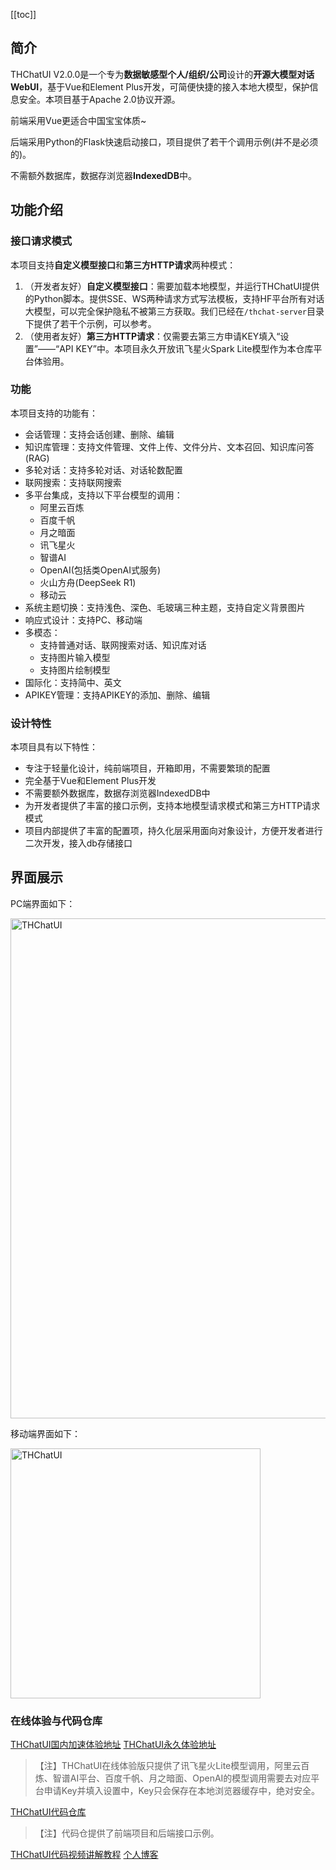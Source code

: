 [[toc]]

## 简介

THChatUI V2.0.0是一个专为**数据敏感型个人/组织/公司**设计的**开源大模型对话WebUI**，基于Vue和Element Plus开发，可简便快捷的接入本地大模型，保护信息安全。本项目基于Apache 2.0协议开源。

前端采用Vue更适合中国宝宝体质~

后端采用Python的Flask快速启动接口，项目提供了若干个调用示例(并不是必须的)。

不需额外数据库，数据存浏览器**IndexedDB**中。

## 功能介绍

### 接口请求模式
本项目支持**自定义模型接口**和**第三方HTTP请求**两种模式：
1. （开发者友好）**自定义模型接口**：需要加载本地模型，并运行THChatUI提供的Python脚本。提供SSE、WS两种请求方式写法模板，支持HF平台所有对话大模型，可以完全保护隐私不被第三方获取。我们已经在`/thchat-server`目录下提供了若干个示例，可以参考。
2. （使用者友好）**第三方HTTP请求**：仅需要去第三方申请KEY填入“设置”——“API KEY”中。本项目永久开放讯飞星火Spark Lite模型作为本仓库平台体验用。

### 功能
本项目支持的功能有：
- 会话管理：支持会话创建、删除、编辑
- 知识库管理：支持文件管理、文件上传、文件分片、文本召回、知识库问答(RAG)
- 多轮对话：支持多轮对话、对话轮数配置
- 联网搜索：支持联网搜索
- 多平台集成，支持以下平台模型的调用：
    - 阿里云百炼
    - 百度千帆
    - 月之暗面
    - 讯飞星火
    - 智谱AI
    - OpenAI(包括类OpenAI式服务)
    - 火山方舟(DeepSeek R1)
    - 移动云
- 系统主题切换：支持浅色、深色、毛玻璃三种主题，支持自定义背景图片
- 响应式设计：支持PC、移动端
- 多模态：
    - 支持普通对话、联网搜索对话、知识库对话
    - 支持图片输入模型
    - 支持图片绘制模型
- 国际化：支持简中、英文
- APIKEY管理：支持APIKEY的添加、删除、编辑

### 设计特性
本项目具有以下特性：
- 专注于轻量化设计，纯前端项目，开箱即用，不需要繁琐的配置
- 完全基于Vue和Element Plus开发
- 不需要额外数据库，数据存浏览器IndexedDB中
- 为开发者提供了丰富的接口示例，支持本地模型请求模式和第三方HTTP请求模式
- 项目内部提供了丰富的配置项，持久化层采用面向对象设计，方便开发者进行二次开发，接入db存储接口

## 界面展示

PC端界面如下：

<img src="https://i.miji.bid/2025/01/12/1bb5f241e49587fd1129dfa81f596939.png" alt="THChatUI" align="middle" width="800" />

移动端界面如下：

<img src="https://i.miji.bid/2025/01/12/a4ebf4e86a9dfd410aa8432639414ac7.png" alt="THChatUI" align="middle" height="400" />


### 在线体验与代码仓库

[THChatUI国内加速体验地址](http://localchatui.wuxitianyouqi.com/#/)
[THChatUI永久体验地址](https://unagi-cq.github.io/THChatUI/#/)
> 【注】THChatUI在线体验版只提供了讯飞星火Lite模型调用，阿里云百炼、智谱AI平台、百度千帆、月之暗面、OpenAI的模型调用需要去对应平台申请Key并填入设置中，Key只会保存在本地浏览器缓存中，绝对安全。

[THChatUI代码仓库](https://github.com/Unagi-cq/THChatUI)
> 【注】代码仓提供了前端项目和后端接口示例。

[THChatUI代码视频讲解教程](https://www.bilibili.com/video/BV1xTcVezEKP/)
[个人博客](https://blog.csdn.net/qq_43592352?type=blog)